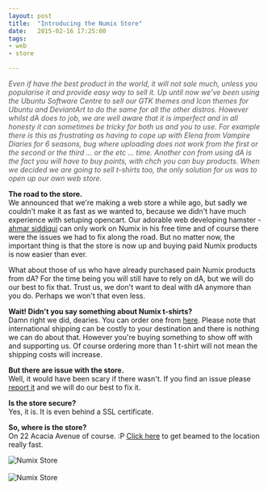 ```yaml
---
layout: post
title:  "Introducing the Numix Store"
date:   2015-02-16 17:25:00
tags:
- web
- store

---
```

<span style="color:#555555;">
<i>Even if have the best product in the world, it will not sale much, unless you popularise it and provide easy way to sell it. Up until now we've been using the Ubuntu Software Centre to sell our GTK themes and Icon themes for Ubuntu and DeviantArt to do the same for all the other distros. However whilst dA does to job, we are well aware that it is imperfect and in all honesty it can sometimes be tricky for both us and you to use. For example there is this as frustrating as having to cope up with Elena from Vampire Diaries for 6 seasons, bug where uploading does not work from the first or the second or the third ... or the etc ... time. Another con from using dA is the fact you will have to buy points, with chch you can buy products. When we decided we are going to sell t-shirts too, the only solution for us was to open up our own web store.</i>
</span>

<b>The road to the store.</b><br>
We announced that we're making a web store a while ago, but sadly we couldn't make it as fast as we wanted to, because we didn't have much experience with setuping opencart. Our adorable web developing hamster - [ahmar siddiqui](https://plus.google.com/107080331539861558818) can only work on Numix in his free time and of course there were the issues we had to fix along the road. But no matter now, the important thing is that the store is now up and buying paid Numix products is now easier than ever.
 
What about those of us who have already purchased pain Numix products from dA?
For the time being you will still have to rely on dA, but we will do our best to fix that. Trust us, we don't want to deal with dA anymore than you do. Perhaps we won't that even less.
 
<b>Wait! Didn't you say something about Numix t-shirts?</b><br>
Damn right we did, dearies. You can order one from [here](https://numixproject.org/store/index.php?route=product/product&product_id=60). Please note that international shipping can be costly to your destination and there is nothing we can do about that. However you're buying something to show off with and supporting us. Of course ordering more than 1 t-shirt will not mean the shipping costs will increase.
 
<b>But there are issue with the store.</b><br>
Well, it would have been scary if there wasn't. If you find an issue please [report it](https://github.com/numixproject/numix-store/issues) and we will do our best to fix it.
 
<b>Is the store secure?</b><br>
Yes, it is. It is even behind a SSL certificate.
 
<b>So, where is the store?</b><br>
On 22 Acacia Avenue of course. :P [Click here](https://numixproject.org/store/) to get beamed to the location really fast.
 
![Numix Store](https://lh3.googleusercontent.com/-HjGTSMlmUrw/VOISkl_9XrI/AAAAAAAA-3k/zQ9nGjRiTC0/w1522-h796-no/Screenshot%2Bfrom%2B2015-02-16%2B17%3A46%3A56.png)
<br><br>
![Numix Store](https://lh5.googleusercontent.com/-biyH2tNxnS4/VOISjeF5W3I/AAAAAAAA-3Y/IH-cTurhX3A/w496-h882-no/2015%2B-%2B1.png)